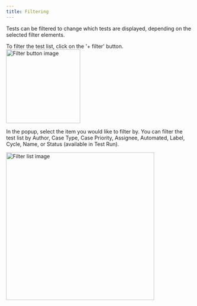 ```yaml
---
title: Filtering
---
```

Tests can be filtered to change which tests are displayed, depending on the selected filter elements.



<div class="img-with-text">
    <p> To filter the test list, click on the '+ filter' button. <img src="\img\Screens\filter_button.png" alt="Filter button image" width="200" />
   </p> 
</div>

In the popup, select the item you would like to filter by.
You can filter the test list by Author, Case Type, Case Priority, Assignee, Automated, Label, Cycle, Name, or Status (available in Test Run).

<div class="img-with-text">
    <p> <img src="\img\Screens\filter_list.png" alt="Filter list image" width="400" />
   </p> 
</div>

